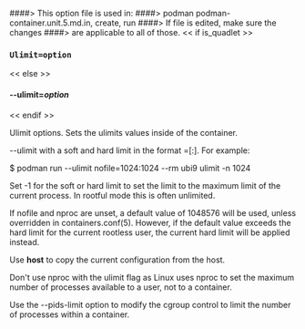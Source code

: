 ####> This option file is used in:
####>   podman podman-container.unit.5.md.in, create, run
####> If file is edited, make sure the changes
####> are applicable to all of those.
<< if is_quadlet >>
### `Ulimit=option`
<< else >>
#### **--ulimit**=*option*
<< endif >>

Ulimit options. Sets the ulimits values inside of the container.

--ulimit with a soft and hard limit in the format <type>=<soft limit>[:<hard limit>]. For example:

$ podman run --ulimit nofile=1024:1024 --rm ubi9 ulimit -n
1024

Set -1 for the soft or hard limit to set the limit to the maximum limit of the current
process. In rootful mode this is often unlimited.


If nofile and nproc are unset, a default value of 1048576 will be used, unless overridden
in containers.conf(5).  However, if the default value exceeds the hard limit for the current
rootless user, the current hard limit will be applied instead.

Use **host** to copy the current configuration from the host.

Don't use nproc with the ulimit flag as Linux uses nproc to set the
maximum number of processes available to a user, not to a container.

Use the --pids-limit option to modify the cgroup control to limit the number
of processes within a container.
